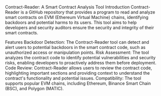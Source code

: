 Contract-Reader: A Smart Contract Analysis Tool
Introduction
Contract-Reader is a GitHub repository that provides a program to read and analyze smart contracts on EVM (Ethereum Virtual Machine) chains, identifying backdoors and potential harms to its users. This tool aims to help developers and security auditors ensure the security and integrity of their smart contracts.

Features
Backdoor Detection: The Contract-Reader tool can detect and alert users to potential backdoors in the smart contract code, such as unauthorized access or manipulation points.
Risk Assessment: The tool analyzes the contract code to identify potential vulnerabilities and security risks, enabling developers to proactively address them before deployment.
Code Review: Contract-Reader allows users to review the contract code, highlighting important sections and providing context to understand the contract's functionality and potential issues.
Compatibility: The tool supports popular EVM chains, including Ethereum, Binance Smart Chain (BSC), and Polygon (MATIC).
